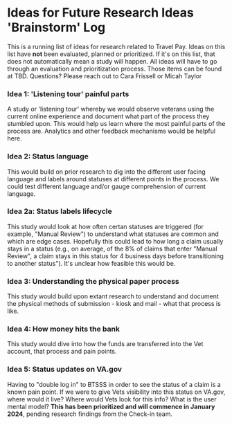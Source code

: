 # Ideas for Future Research Ideas 'Brainstorm' Log 

This is a running list of ideas for research related to Travel Pay.  Ideas on this list have **not** been evaluated, planned or prioritized.  If it's on this list, that does not automatically mean a study will happen.  All ideas will have to go through an evaluation and prioritization process.  Those items can be found at TBD.  Questions? Please reach out to Cara Frissell or Micah Taylor

### Idea 1: 'Listening tour' painful parts 
A study or 'listening tour' whereby we would observe veterans using the current online experience and document what part of the process they stumbled upon.  This would help us learn where the most painful parts of the process are. Analytics and other feedback mechanisms would be helpful here. 

### Idea 2: Status language 
This would build on prior research to dig into the different user facing language and labels around statuses at different points in the process.  We could test different language and/or gauge comprehension of current language.

### Idea 2a: Status labels lifecycle
This study would look at how often certan statuses are triggered (for example, "Manual Review") to understand what statuses are common and which are edge cases.  Hopefully this could lead to how long a claim usually stays in a status (e.g., on average, of the 8% of claims that enter "Manual Review", a claim stays in this status for 4 business days before transitioning to another status").  It's unclear how feasible this would be.

### Idea 3: Understanding the physical paper process
This study would build upon extant research to understand and document the physical methods of submission - kiosk and mail - what that process is like.

### Idea 4: How money hits the bank
This study would dive into how the funds are transferred into the Vet account, that process and pain points.

### Idea 5: Status updates on VA.gov 
Having to "double log in" to BTSSS in order to see the status of a claim is a known pain point.  If we were to give Vets visibility into this status on VA.gov, where would it live? Where would Vets look for this info? What is the user mental model? **This has been prioritized and will commence in January 2024**, pending research findings from the Check-in team.
